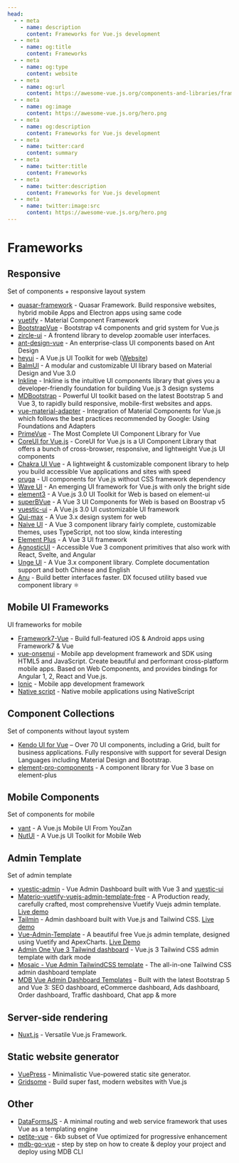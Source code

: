 ```yaml
---
head:
  - - meta
    - name: description
      content: Frameworks for Vue.js development
  - - meta
    - name: og:title
      content: Frameworks
  - - meta
    - name: og:type
      content: website
  - - meta
    - name: og:url
      content: https://awesome-vue.js.org/components-and-libraries/frameworks.html
  - - meta
    - name: og:image
      content: https://awesome-vue.js.org/hero.png
  - - meta
    - name: og:description
      content: Frameworks for Vue.js development
  - - meta
    - name: twitter:card
      content: summary
  - - meta
    - name: twitter:title
      content: Frameworks
  - - meta
    - name: twitter:description
      content: Frameworks for Vue.js development
  - - meta
    - name: twitter:image:src
      content: https://awesome-vue.js.org/hero.png
---
```


# Frameworks

## Responsive

Set of components + responsive layout system

- [quasar-framework](https://github.com/quasarframework/quasar) - Quasar Framework. Build responsive websites, hybrid mobile Apps and Electron apps using same code
- [vuetify](https://github.com/vuetifyjs/vuetify) - Material Component Framework
- [BootstrapVue](https://github.com/bootstrap-vue/bootstrap-vue) - Bootstrap v4 components and grid system for Vue.js
- [zircle-ui](https://github.com/zircleUI/zircleUI) - A frontend library to develop zoomable user interfaces.
- [ant-design-vue](https://github.com/vueComponent/ant-design-vue) - An enterprise-class UI components based on Ant Design
- [heyui](https://github.com/heyui/heyui) - A Vue.js UI Toolkit for web ([Website](https://www.heyui.top/en))
- [BalmUI](https://github.com/balmjs/balm-ui) - A modular and customizable UI library based on Material Design and Vue 3.0
- [Inkline](https://github.com/inkline/inkline/) - Inkline is the intuitive UI components library that gives you a developer-friendly foundation for building Vue.js 3 design systems
- [MDBootstrap](https://mdbootstrap.com/docs/vue/) - Powerful UI toolkit based on the latest Bootstrap 5 and Vue 3, to rapidly build responsive, mobile-first websites and apps.
- [vue-material-adapter](https://github.com/pgbross/vue-material-adapter) - Integration of Material Components for Vue.js which follows the best practices recommended by Google: Using Foundations and Adapters
- [PrimeVue](https://primefaces.org/primevue) - The Most Complete UI Component Library for Vue
- [CoreUI for Vue.js](https://github.com/coreui/coreui-vue) - CoreUI for Vue.js is a UI Component Library that offers a bunch of cross-browser, responsive, and lightweight Vue.js UI components
- [Chakra UI Vue](https://github.com/chakra-ui/chakra-ui-vue) - A lightweight & customizable component library to help you build accessible Vue applications and sites with speed
- [oruga](https://github.com/oruga-ui/oruga) - UI components for Vue.js without CSS framework dependency
- [Wave UI](https://github.com/antoniandre/wave-ui) - An emerging UI framework for Vue.js with only the bright side
- [element3](https://github.com/kkbjs/element3) - A Vue.js 3.0 UI Toolkit for Web is based on element-ui
- [superBVue](https://github.com/superbvue/SuperBVue) - A Vue 3 UI Components for Web is based on Boostrap v5
- [vuestic-ui](https://github.com/epicmaxco/vuestic-ui) - A Vue.js 3.0 UI customizable UI framework
- [Qui-max](https://github.com/Qvant-lab/qui-max) - A Vue 3.x design system for web
- [Naive UI](https://github.com/TuSimple/naive-ui) - A Vue 3 component library fairly complete, customizable themes, uses TypeScript, not too slow, kinda interesting
- [Element Plus](https://github.com/element-plus/element-plus) - A Vue 3 UI framework
- [AgnosticUI](https://www.agnosticui.com/ ) - Accessible Vue 3 component primitives that also work with React, Svelte, and Angular
- [Unge UI](https://github.com/UngeUI/ungeui) - A Vue 3.x component library. Complete documentation support and both Chinese and English
- [Anu](https://github.com/jd-solanki/anu) - Build better interfaces faster. DX focused utility based vue component library ⚛️

## Mobile UI Frameworks

UI frameworks for mobile

- [Framework7-Vue](https://github.com/framework7io/framework7) - Build full-featured iOS & Android apps using Framework7 & Vue
- [vue-onsenui](https://github.com/OnsenUI/OnsenUI) - Mobile app development framework and SDK using HTML5 and JavaScript. Create beautiful and performant cross-platform mobile apps. Based on Web Components, and provides bindings for Angular 1, 2, React and Vue.js.
- [Ionic](https://github.com/ionic-team/ionic-framework) - Mobile app development framework
- [Native script](https://github.com/nativescript-vue/nativescript-vue) - Native mobile applications using NativeScript

## Component Collections

Set of components without layout system

- [Kendo UI for Vue](https://www.telerik.com/kendo-vue-ui/components/) – Over 70 UI components, including a Grid, built for business applications. Fully responsive with support for several Design Languages including Material Design and Bootstrap.
- [element-pro-components](https://github.com/tolking/element-pro-components) - A component library for Vue 3 base on element-plus

## Mobile Components

Set of components for mobile

- [vant](https://github.com/youzan/vant) - A Vue.js Mobile UI From YouZan
- [NutUI](https://github.com/jdf2e/nutui/) - A Vue.js UI Toolkit for Mobile Web

## Admin Template

Set of admin template

- [vuestic-admin](https://github.com/epicmaxco/vuestic-admin) - Vue Admin Dashboard built with Vue 3 and [vuestic-ui](https://github.com/epicmaxco/vuestic-ui)
- [Materio-vuetify-vuejs-admin-template-free](https://github.com/themeselection/materio-vuetify-vuejs-admin-template-free) - A Production ready, carefully crafted, most comprehensive Vuetify Vuejs admin template. [Live demo](https://themeselection.com/demo/materio-vuetify-vuejs-admin-template-free/demo/dashboard)
- [Tailmin](https://github.com/otezz/tailmin) - Admin dashboard built with Vue.js and Tailwind CSS. [Live demo](https://tailmin.vercel.app/)
- [Vue-Admin-Template](https://github.com/Mani1124/vue-admin-template) - A beautiful free Vue.js admin template, designed using Vuetify and ApexCharts. [Live Demo](https://mani1124.github.io)
- [Admin One Vue 3 Tailwind dashboard](https://github.com/justboil/admin-one-vue-tailwind) - Vue.js 3 Tailwind CSS admin template with dark mode
- [Mosaic - Vue Admin TailwindCSS template](https://github.com/cruip/vuejs-admin-dashboard-template) - The all-in-one Tailwind CSS admin dashboard template
- [MDB Vue Admin Dashboard Templates](https://mdbootstrap.com/docs/vue/templates/admin-dashboard/) - Built with the latest Bootstrap 5 and Vue 3: SEO dashboard, eCommerce dashboard, Ads dashboard, Order dashboard, Traffic dashboard, Chat app & more

## Server-side rendering

- [Nuxt.js](https://github.com/nuxt/nuxt.js) - Versatile Vue.js Framework.

## Static website generator

- [VuePress](https://github.com/vuejs/vuepress) - Minimalistic Vue-powered static site generator.
- [Gridsome](https://github.com/gridsome/gridsome) - Build super fast, modern websites with Vue.js

## Other

- [DataFormsJS](https://github.com/dataformsjs/dataformsjs) - A minimal routing and web service framework that uses Vue as a templating engine
- [petite-vue](https://github.com/vuejs/petite-vue) - 6kb subset of Vue optimized for progressive enhancement
- [mdb-go-vue](https://mdbgo.com/docs/tutorials/vue/) - step by step on how to create & deploy your project and deploy using MDB CLI

